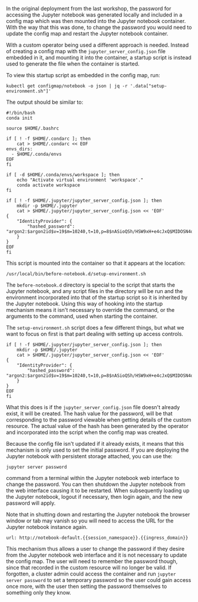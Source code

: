 In the original deployment from the last workshop, the password for accessing the Jupyter notebook was generated locally and included in a config map which was then mounted into the Jupyter notebook container. With the way that this was done, to change the password you would need to update the config map and restart the Jupyter notebook container.

With a custom operator being used a different approach is needed. Instead of creating a config map with the ``jupyter_server_config.json`` file embedded in it, and mounting it into the container, a startup script is instead used to generate the file when the container is started.

To view this startup script as embedded in the config map, run:

```execute
kubectl get configmap/notebook -o json | jq -r '.data["setup-environment.sh"]'
```

The output should be similar to:

```
#!/bin/bash
conda init

source $HOME/.bashrc

if [ ! -f $HOME/.condarc ]; then
    cat > $HOME/.condarc << EOF
envs_dirs:
  - $HOME/.conda/envs
EOF
fi

if [ -d $HOME/.conda/envs/workspace ]; then
    echo "Activate virtual environment 'workspace'."
    conda activate workspace
fi

if [ ! -f $HOME/.jupyter/jupyter_server_config.json ]; then
    mkdir -p $HOME/.jupyter
    cat > $HOME/.jupyter/jupyter_server_config.json << 'EOF'
{
    "IdentityProvider": {
        "hashed_password": "argon2:$argon2id$v=19$m=10240,t=10,p=8$nASioQSh/HSW9xH+e4cJxQ$MIDOSN4q1E8kcXohx6DlnllST0tFa223YVnm8bfpn6o"
    }
}
EOF
fi
```

This script is mounted into the container so that it appears at the location:

```
/usr/local/bin/before-notebook.d/setup-environment.sh
```

The ``before-notebook.d`` directory is special to the script that starts the Jupyter notebook, and any script files in the directory will be run and the environment incorporated into that of the startup script so it is inherited by the Jupyter notebook. Using this way of hooking into the startup mechanism means it isn't necessary to override the command, or the arguments to the command, used when starting the container.

The ``setup-environment.sh`` script does a few different things, but what we want to focus on first is that part dealing with setting up access controls.

```
if [ ! -f $HOME/.jupyter/jupyter_server_config.json ]; then
    mkdir -p $HOME/.jupyter
    cat > $HOME/.jupyter/jupyter_server_config.json << 'EOF'
{
    "IdentityProvider": {
        "hashed_password": "argon2:$argon2id$v=19$m=10240,t=10,p=8$nASioQSh/HSW9xH+e4cJxQ$MIDOSN4q1E8kcXohx6DlnllST0tFa223YVnm8bfpn6o"
    }
}
EOF
fi
```

What this does is if the ``jupyter_server_config.json`` file doesn't already exist, it will be created. The hash value for the password, will be that corresponding to the password viewable when getting details of the custom resource. The actual value of the hash has been generated by the operator and incorporated into the script when the config map was created.

Because the config file isn't updated if it already exists, it means that this mechanism is only used to set the initial password. If you are deploying the Jupyter notebook with persistent storage attached, you can use the:

```copy
jupyter server password
```

command from a terminal within the Jupyter notebook web interface to change the password. You can then shutdown the Jupyter notebook from the web interface causing it to be restarted. When subsequently loading up the Jupyter notebook, logout if necessary, then login again, and the new password will apply.

Note that in shutting down and restarting the Jupyter notebook the browser window or tab may vanish so you will need to access the URL for the Jupyter notebook instance again.

```dashboard:open-url
url: http://notebook-default.{{session_namespace}}.{{ingress_domain}}
```

This mechanism thus allows a user to change the password if they desire from the Jupyter notebook web interface and it is not necessary to update the config map. The user will need to remember the password though, since that recorded in the custom resource will no longer be valid. If forgotten, a cluster admin could access the container and run ``jupyter server password`` to set a temporary password so the user could gain access once more, with the user then setting the password themselves to something only they know.
